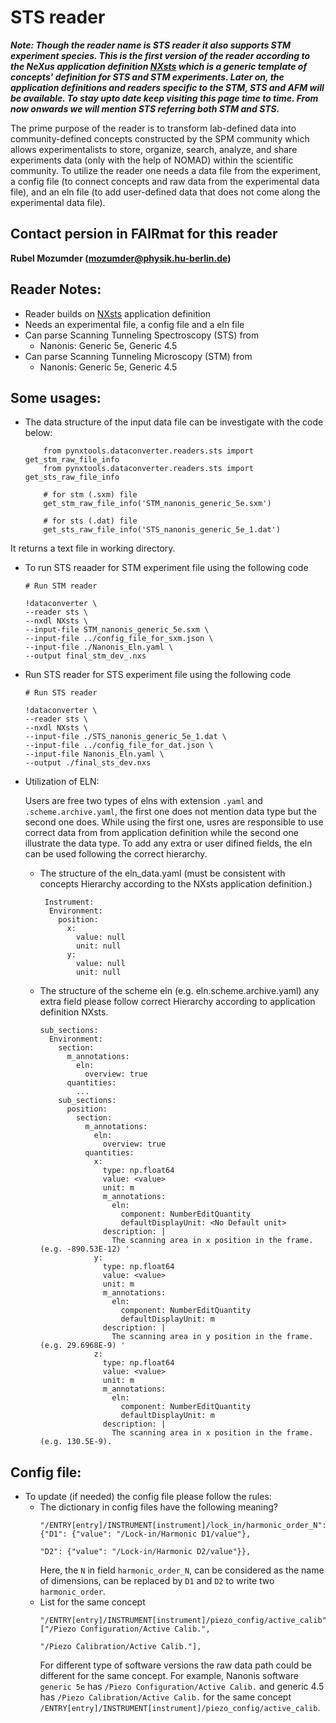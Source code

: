 # STS reader
***Note: Though the reader name is STS reader it also supports STM experiment species. This is the first version of the reader according to the NeXus application definition [NXsts](https://github.com/FAIRmat-NFDI/nexus_definitions/blob/fairmat/contributed_definitions/NXsts.nxdl.xml) which is a generic template of concepts' definition for STS and STM experiments. Later on, the application definitions and readers specific to the STM, STS and AFM will be available. To stay upto date keep visiting this page time to time. From now onwards we will mention STS referring both STM and STS.***

The prime purpose of the reader is to transform lab-defined data into community-defined concepts constructed by the SPM community which allows experimentalists to store, organize, search, analyze, and share experiments data (only with the help of NOMAD) within the scientific community. To utilize the reader one needs a data file from the experiment, a config file (to connect concepts and raw data from the experimental data file), and an eln file (to add user-defined data that does not come along the experimental data file).
## Contact persion in FAIRmat for this reader
**Rubel Mozumder (mozumder@physik.hu-berlin.de)**
## Reader Notes:
- Reader builds on [NXsts](https://github.com/FAIRmat-NFDI/nexus_definitions/blob/fairmat/contributed_definitions/NXsts.nxdl.xml) application definition
- Needs an experimental file, a config file and a eln file
- Can parse Scanning Tunneling Spectroscopy (STS) from
    - Nanonis: Generic 5e, Generic 4.5
- Can parse Scanning Tunneling Microscopy (STM) from
    - Nanonis: Generic 5e, Generic 4.5

## Some usages:
- The data structure of the input data file can be investigate with the code below:
    ```
        from pynxtools.dataconverter.readers.sts import get_stm_raw_file_info
        from pynxtools.dataconverter.readers.sts import get_sts_raw_file_info

        # for stm (.sxm) file
        get_stm_raw_file_info('STM_nanonis_generic_5e.sxm')

        # for sts (.dat) file
        get_sts_raw_file_info('STS_nanonis_generic_5e_1.dat')
    ```
It returns a text file in working directory.

- To run STS reaader for STM experiment file using the following code
    ```
    # Run STM reader

    !dataconverter \
    --reader sts \
    --nxdl NXsts \
    --input-file STM_nanonis_generic_5e.sxm \
    --input-file ../config_file_for_sxm.json \
    --input-file ./Nanonis_Eln.yaml \
    --output final_stm_dev_.nxs
    ```

- Run STS reader for STS experiment file using the following code
    ```
    # Run STS reader

    !dataconverter \
    --reader sts \
    --nxdl NXsts \
    --input-file ./STS_nanonis_generic_5e_1.dat \
    --input-file ../config_file_for_dat.json \
    --input-file Nanonis_Eln.yaml \
    --output ./final_sts_dev.nxs
    ```

- Utilization of ELN:

  Users are free two types of elns with extension `.yaml` and `.scheme.archive.yaml`, the first one does not mention data type but the second one does. While using the first one, usres are responsible to use correct data from from application definition while the second one illustrate the data type. To add any extra or user difined fields, the eln can be used following the correct hierarchy.
    - The structure of the eln_data.yaml (must be consistent with concepts Hierarchy according
    to the NXsts application definition.)
        ```
         Instrument:
          Environment:
            position:
              x:
                value: null
                unit: null
              y:
                value: null
                unit: null
        ```
     - The structure of the scheme eln (e.g. eln.scheme.archive.yaml) any extra field please follow correct Hierarchy according to application definition NXsts.
        ```
        sub_sections:
          Environment:
            section:
              m_annotations:
                eln:
                  overview: true
              quantities:
                ...
            sub_sections:
              position:
                section:
                  m_annotations:
                    eln:
                      overview: true
                  quantities:
                    x:
                      type: np.float64
                      value: <value>
                      unit: m
                      m_annotations:
                        eln:
                          component: NumberEditQuantity
                          defaultDisplayUnit: <No Default unit>
                      description: |
                        The scanning area in x position in the frame. (e.g. -890.53E-12) '
                    y:
                      type: np.float64
                      value: <value>
                      unit: m
                      m_annotations:
                        eln:
                          component: NumberEditQuantity
                          defaultDisplayUnit: m
                      description: |
                        The scanning area in y position in the frame. (e.g. 29.6968E-9) '
                    z:
                      type: np.float64
                      value: <value>
                      unit: m
                      m_annotations:
                        eln:
                          component: NumberEditQuantity
                          defaultDisplayUnit: m
                      description: |
                        The scanning area in x position in the frame. (e.g. 130.5E-9).

        ```
## Config file:
- To update (if needed) the config file please follow the rules:
  - The dictionary in config files have the following meaning?
    ```
    "/ENTRY[entry]/INSTRUMENT[instrument]/lock_in/harmonic_order_N": {"D1": {"value": "/Lock-in/Harmonic D1/value"},
                                                                      "D2": {"value": "/Lock-in/Harmonic D2/value"}},
    ```
    Here, the `N` in field `harmonic_order_N`, can be considered as the name of dimensions, can be replaced by `D1` and `D2` to  write two `harmonic_order`.
  - List for the same concept
    ```
    "/ENTRY[entry]/INSTRUMENT[instrument]/piezo_config/active_calib": ["/Piezo Configuration/Active Calib.",
                                                                       "/Piezo Calibration/Active Calib."],
    ```
    For different type of software versions the raw data path could be different for the same
    concept. For example, Nanonis software `generic 5e` has `/Piezo Configuration/Active Calib.`
    and generic 4.5 has `/Piezo Calibration/Active Calib.` for the same concept `/ENTRY[entry]/INSTRUMENT[instrument]/piezo_config/active_calib`.
